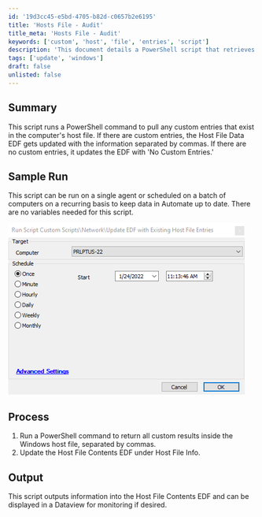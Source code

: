 ```yaml
---
id: '19d3cc45-e5bd-4705-b82d-c0657b2e6195'
title: 'Hosts File - Audit'
title_meta: 'Hosts File - Audit'
keywords: ['custom', 'host', 'file', 'entries', 'script']
description: 'This document details a PowerShell script that retrieves custom entries from the host file, updating the Host File Data EDF accordingly. It can be run on individual agents or scheduled across multiple computers to ensure Automate data remains current.'
tags: ['update', 'windows']
draft: false
unlisted: false
---
```


## Summary

This script runs a PowerShell command to pull any custom entries that exist in the computer's host file. If there are custom entries, the Host File Data EDF gets updated with the information separated by commas. If there are no custom entries, it updates the EDF with 'No Custom Entries.'

## Sample Run

This script can be run on a single agent or scheduled on a batch of computers on a recurring basis to keep data in Automate up to date. There are no variables needed for this script.

![Sample Run](../../../static/img/Hosts-File---Audit/image_1.png)

## Process

1. Run a PowerShell command to return all custom results inside the Windows host file, separated by commas.
2. Update the Host File Contents EDF under Host File Info.

## Output

This script outputs information into the Host File Contents EDF and can be displayed in a Dataview for monitoring if desired.



